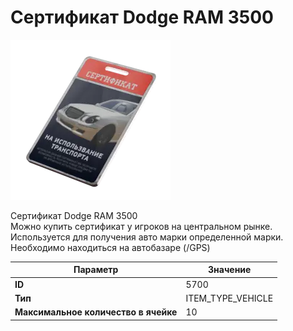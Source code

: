 # Сертификат Dodge RAM 3500

![Item Image](../img/5700.webp?raw=true)

Сертификат Dodge RAM 3500<br>Можно купить сертификат у игроков на центральном рынке.<br>Используется для получения авто марки определенной марки.<br>Необходимо находиться на автобазаре (/GPS)


| Параметр | Значение |
|----------|----------|
| **ID** | 5700 |
| **Тип** | ITEM_TYPE_VEHICLE |
| **Максимальное количество в ячейке** | 10 |


